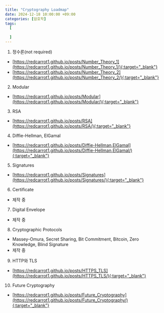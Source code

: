```yaml
---
title: "Cryptography Loadmap"
date: 2024-12-18 10:00:00 +09:00
categories: [암호학]
tags:
  [
     
  ]
---
```


1. 정수론(not required)
- [https://redcarrot1.github.io/posts/Number_Theory_1](https://redcarrot1.github.io/posts/Number_Theory_1/){:target="_blank"}
- [https://redcarrot1.github.io/posts/Number_Theory_2](https://redcarrot1.github.io/posts/Number_Theory_2/){:target="_blank"}

2. Modular
- [https://redcarrot1.github.io/posts/Modular](https://redcarrot1.github.io/posts/Modular/){:target="_blank"}

3. RSA
- [https://redcarrot1.github.io/posts/RSA](https://redcarrot1.github.io/posts/RSA/){:target="_blank"}

4. Diffie-Hellman, ElGamal
- [https://redcarrot1.github.io/posts/Diffie-Hellman,ElGamal](https://redcarrot1.github.io/posts/Diffie-Hellman,ElGamal/){:target="_blank"}

5. Signatures
- [https://redcarrot1.github.io/posts/Signatures](https://redcarrot1.github.io/posts/Signatures/){:target="_blank"}

6. Certificate
- 제작 중

7. Digital Envelope
- 제작 중

8. Cryptographic Protocols
- Massey-Omura, Secret Sharing, Bit Commitment, Bitcoin, Zero Knowledge, Blind Signature
- 제작 중

9. HTTP와 TLS
- [https://redcarrot1.github.io/posts/HTTPS_TLS](https://redcarrot1.github.io/posts/HTTPS_TLS/){:target="_blank"}

10. Future Cryptography
- [https://redcarrot1.github.io/posts/Future_Cryptography](https://redcarrot1.github.io/posts/Future_Cryptography/){:target="_blank"}